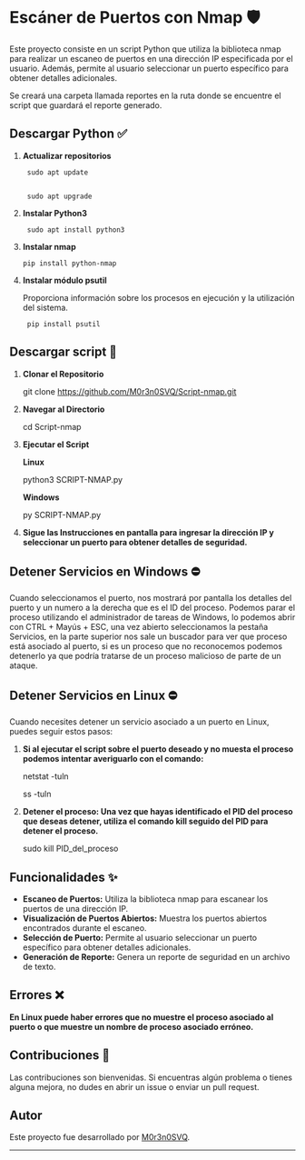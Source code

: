 # Escáner de Puertos con Nmap 🛡️

Este proyecto consiste en un script Python que utiliza la biblioteca nmap para realizar un escaneo de puertos en una dirección IP especificada por el usuario. Además, permite al usuario seleccionar un puerto específico para obtener detalles adicionales.

Se creará una carpeta llamada reportes en la ruta donde se encuentre el script que guardará el reporte generado.

## Descargar Python ✅

1. **Actualizar repositorios**

        sudo apt update


        sudo apt upgrade

2. **Instalar Python3**

        sudo apt install python3
   
4.  **Instalar nmap**

        pip install python-nmap
      

5. **Instalar módulo psutil**

    Proporciona información sobre los procesos en ejecución y la utilización del sistema.

        pip install psutil


## Descargar script 🚀

1. **Clonar el Repositorio** 

    git clone https://github.com/M0r3n0SVQ/Script-nmap.git

2. **Navegar al Directorio** 

    cd Script-nmap

3. **Ejecutar el Script**

   **Linux**
   
   python3 SCRIPT-NMAP.py

   **Windows**
   
   py SCRIPT-NMAP.py

4. **Sigue las Instrucciones en pantalla para ingresar la dirección IP y seleccionar un puerto para obtener detalles de seguridad.**

## Detener Servicios en Windows ⛔

Cuando seleccionamos el puerto, nos mostrará por pantalla los detalles del puerto y un numero a la derecha que es el ID del proceso.
Podemos parar el proceso utilizando el administrador de tareas de Windows, lo podemos abrir con CTRL + Mayús + ESC, una vez abierto seleccionamos la pestaña Servicios, en la parte superior nos sale un buscador para ver que proceso está asociado al puerto, si es un proceso que no reconocemos podemos detenerlo ya que
podría tratarse de un proceso malicioso de parte de un ataque.

## Detener Servicios en Linux ⛔

Cuando necesites detener un servicio asociado a un puerto en Linux, puedes seguir estos pasos:


1. **Si al ejecutar el script sobre el puerto deseado y no muesta el proceso podemos intentar averiguarlo con el comando:**
   
   netstat -tuln
   
   ss -tuln

2. **Detener el proceso: Una vez que hayas identificado el PID del proceso que deseas detener, utiliza el comando kill seguido del PID para detener el proceso.**

    sudo kill PID_del_proceso

## Funcionalidades ✨

- **Escaneo de Puertos:** Utiliza la biblioteca nmap para escanear los puertos de una dirección IP.
- **Visualización de Puertos Abiertos:** Muestra los puertos abiertos encontrados durante el escaneo.
- **Selección de Puerto:** Permite al usuario seleccionar un puerto específico para obtener detalles adicionales.
- **Generación de Reporte:** Genera un reporte de seguridad en un archivo de texto.

## Errores ❌

**En Linux puede haber errores que no muestre el proceso asociado al puerto o que muestre un nombre de proceso asociado erróneo.**

## Contribuciones 🤝

Las contribuciones son bienvenidas. Si encuentras algún problema o tienes alguna mejora, no dudes en abrir un issue o enviar un pull request.

## Autor

Este proyecto fue desarrollado por [M0r3n0SVQ](https://github.com/M0r3n0SVQ).

---
